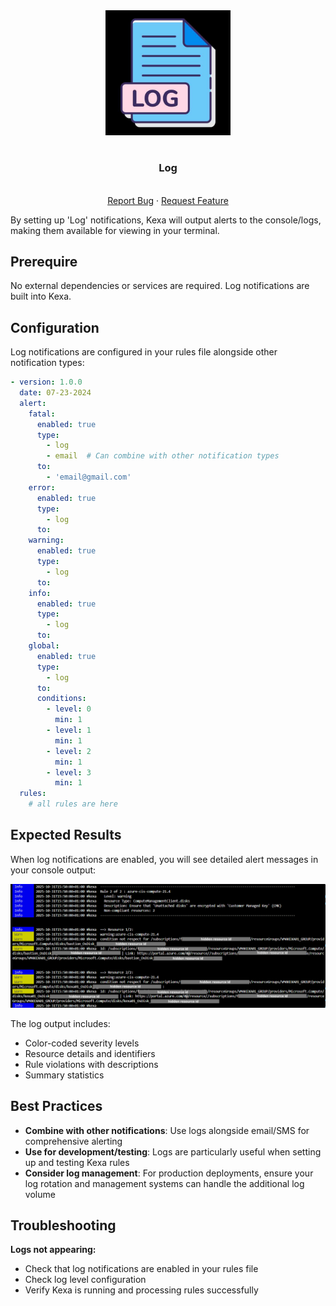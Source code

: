 <div align="center">
    <a href="https://www.kexa.io/modules">
        <img src="../../images/log-logo.png" alt="Logo" width="200">
    </a>

# <h3 align="center">Log</h3>

  <p align="center">
    <br />
    <a href="https://github.com/4urcloud/Kexa/issues">Report Bug</a>
    ·
    <a href="https://github.com/4urcloud/Kexa/issues">Request Feature</a>
  </p>
</div>

By setting up 'Log' notifications, Kexa will output alerts to the console/logs, making them available for viewing in your terminal.

## Prerequire

No external dependencies or services are required. Log notifications are built into Kexa.

## Configuration

Log notifications are configured in your rules file alongside other notification types:

```yaml
- version: 1.0.0
  date: 07-23-2024
  alert:
    fatal:
      enabled: true
      type: 
        - log
        - email  # Can combine with other notification types
      to:
        - 'email@gmail.com'
    error:
      enabled: true
      type: 
        - log
      to: 
    warning:
      enabled: true
      type: 
        - log
      to:
    info:
      enabled: true
      type: 
        - log
      to: 
    global:
      enabled: true
      type: 
        - log
      to: 
      conditions:
        - level: 0
          min: 1
        - level: 1
          min: 1
        - level: 2
          min: 1
        - level: 3
          min: 1
  rules:
    # all rules are here
```

## Expected Results

When log notifications are enabled, you will see detailed alert messages in your console output:

<div align="center">
  <img src="../../images/readme_log_result.png" alt="Kexa Log Results" width="600">
</div>

The log output includes:
- Color-coded severity levels
- Resource details and identifiers
- Rule violations with descriptions
- Summary statistics

## Best Practices

- **Combine with other notifications**: Use logs alongside email/SMS for comprehensive alerting
- **Use for development/testing**: Logs are particularly useful when setting up and testing Kexa rules
- **Consider log management**: For production deployments, ensure your log rotation and management systems can handle the additional log volume

## Troubleshooting

**Logs not appearing:**
- Check that log notifications are enabled in your rules file
- Check log level configuration
- Verify Kexa is running and processing rules successfully

